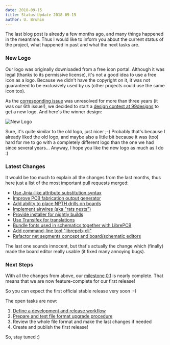 ```yaml
---
date: 2018-09-15
title: Status Update 2018-09-15
author: U. Bruhin
---
```


The last blog post is already a few months ago, and many things happened in the
meantime. Thus I would like to inform you about the current status of the
project, what happened in past and what the next tasks are.


### New Logo

Our logo was originally downloaded from a free icon portal. Although it was
legal (thanks to its permissive license), it's not a good idea to use a free
icon as a logo. Because we didn't have the copyright on it, it was not
guaranteed to be exclusively used by us (other projects could use the same icon
too).

As the [corresponding issue](https://github.com/LibrePCB/LibrePCB/issues/6) was
unresolved for more than three years (it was our 6th issue!), we decided to
start a [design contest at 99designs](http://99d.me/c/iab2) to get a new logo.
And here's the winner design:

![New Logo](/img/new_logo.png)

Sure, it's quite similar to the old logo, just nicer ;-) Probably that's because
I already liked the old logo, and maybe also a little bit because it was (too)
hard for me to go with a completely different logo than the one we had since
several years... Anyway, I hope you like the new logo as much as I do :)


### Latest Changes

It would be too much to explain all the changes from the last months, thus here
just a list of the most important pull requests merged:

- [Use Jinja-like attribute substitution syntax](https://github.com/LibrePCB/LibrePCB/pull/254)
- [Improve PCB fabrication output generator](https://github.com/LibrePCB/LibrePCB/pull/255)
- [Add ability to place NPTH drills on boards](https://github.com/LibrePCB/LibrePCB/pull/258)
- [Implement airwires (aka "rats nests")](https://github.com/LibrePCB/LibrePCB/pull/260)
- [Provide installer for nightly builds](https://github.com/LibrePCB/LibrePCB/pull/267)
- [Use Transifex for translations](https://github.com/LibrePCB/LibrePCB/pull/273)
- [Bundle fonts used in schematics together with LibrePCB](https://github.com/LibrePCB/LibrePCB/pull/282)
- [Add command-line tool "librepcb-cli"](https://github.com/LibrePCB/LibrePCB/pull/299)
- [Refactor net segments concept and board/schematic editors](https://github.com/LibrePCB/LibrePCB/pull/321)

The last one sounds innocent, but that's actually the change which (finally)
made the board editor really usable (it fixed many annoying bugs).


### Next Steps

With all the changes from above, our
[milestone 0.1](https://github.com/LibrePCB/LibrePCB/milestone/1) is nearly
complete. That means that we are now feature-complete for our first release!

So you can expect the first official stable release very soon :-)

The open tasks are now:

1. [Define a development and release workflow](https://github.com/LibrePCB/LibrePCB/pull/326)
2. [Prepare and test file format upgrade procedure](https://github.com/LibrePCB/LibrePCB/issues/185)
3. Review the whole file format and make the last changes if needed
4. Create and publish the first release!

So, stay tuned :)